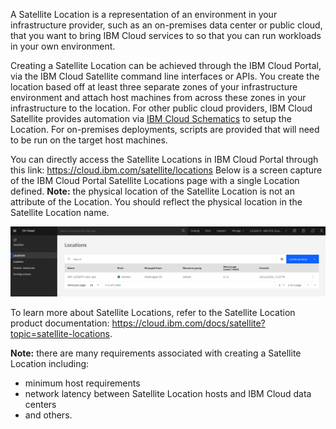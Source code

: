 A Satellite Location is a representation of an environment in your infrastructure provider, such as an on-premises data center or public cloud, that you want to bring IBM Cloud services to so that you can run workloads in your own environment. 

Creating a Satellite Location can be achieved through the IBM Cloud Portal, via the IBM Cloud Satellite command line interfaces or APIs. You create the location based off at least three separate zones of your infrastructure environment and attach host machines from across these zones in your infrastructure to the location.  For other public cloud providers, IBM Cloud Satellite provides automation via <a href="https://cloud.ibm.com/docs/schematics?topic=schematics-about-schematics" target="_blank">IBM Cloud Schematics</a> to setup the Location.  For on-premises deployments, scripts are provided that will need to be run on the target host machines. 

You can directly access the Satellite Locations in IBM Cloud Portal through this link: <a href="https://cloud.ibm.com/satellite/locations" target="_blank">https://cloud.ibm.com/satellite/locations</a> Below is a screen capture of the IBM Cloud Portal Satellite Locations page with a single Location defined. **Note:** the physical location of the Satellite Location is not an attribute of the Location. You should reflect the physical location in the Satellite Location name.

![](_attachments/Portal-SatelliteLocations.png)

To learn more about Satellite Locations, refer to the Satellite Location product documentation: <a href="https://cloud.ibm.com/docs/satellite?topic=satellite-locations" target="_blank">https://cloud.ibm.com/docs/satellite?topic=satellite-locations</a>. 

**Note:** there are many requirements associated with creating a Satellite Location including:
- minimum host requirements
- network latency between Satellite Location hosts and IBM Cloud data centers
- and others.
